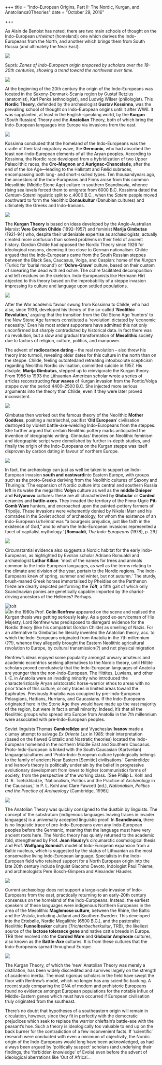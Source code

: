 +++
title = "Indo-European Origins, Part II: The Nordic, Kurgan, and Anatolianxa0Theories"
date = "October 29, 2016"

+++


As Alain de Benoist has noted, there are two main schools of thought on
the Indo-European *urheimat* (homeland): one which derives the
Indo-Europeans from the North, and another which brings them from South
Russia (and ultimately the Near East).

![](https://scontent-syd2-1.xx.fbcdn.net/t31.0-8/13227487_164703127261108_3762027708223922058_o.jpg)

Suprà: *Zones of Indo-European origin proposed by scholars over the
19–20th centuries, showing a trend toward the northwest over time.*



![](https://scontent-syd2-1.xx.fbcdn.net/v/t1.0-9/13151831_164703337261087_5949609775027415208_n.jpg?oh=c1716c88da68bdf760d419f7f819443c&oe=58A70BB0)

At the beginning of the 20th century the origin of the Indo-Europeans
was located in the Saxony-Denmark-Scania region by Gustaf Retzius
(anatomist), Karl Penka (ethnologist), and Ludwig Wilser (philologist).
This **Nordic Theory**, defended by the archæologist **Gustav
Kossinna**, was the prevailing school of thought on Indo-European
origins until it after WWII. It was supplanted, at least in the
English-speaking world, by the **Kurgan** (South Russian) Theory and the
**Anatolian** Theory, both of which bring the Indo-European languages
into Europe via invasions from the east.

![](https://scontent-syd2-1.xx.fbcdn.net/v/t1.0-9/13227139_164702107261210_6626194388437617241_n.jpg?oh=20a3c9b99eb3aa4d7daabad4ed21c118&oe=58A73977)

Kossinna concluded that the homeland of the Indo-Europeans was the
cradle of their last migratory wave, the **Germanic**, who had absorbed
the least non-Indo-European elements of all the Aryan peoples. According
to Kossinna, the Nordic race developed from a hybridization of two Upper
Palæolithic races, the **Cro-Magnon** and **Aurignac-Chancelade**, after
the end of the Ice Age—leading to the Hallstatt and Fælid subraces,
encompassing both long- and short-skulled types. Ten thousandyears ago,
the ancestors of the Indo-Europeans and Finns arose from this common
Mesolithic (Middle Stone Age) culture in southern Scandinavia, whence
rising sea levels forced them to emigrate from 6000 B.C. Kossinna dated
the *Centum-Satem*linguistic split to c.4000 B.C., when the *Satem*
people moved southward to form the Neolithic **Donaukultur** (Danubian
cultures) and ultimately the Greeks and Indo-Iranians.

![](https://scontent-syd2-1.xx.fbcdn.net/v/t1.0-9/13221497_164696330595121_7366509896768960140_n.jpg?oh=bd2819f1b0906134bd9d03f0dc6e7f42&oe=589D06B8)

The **Kurgan Theory** is based on ideas developed by the
Anglo-Australian Marxist **Vere Gordon Childe** (1892–1957) and feminist
**Marija Gimbutas** (1921–94) who, despite their undeniable expertise as
archæologists, actually created more confusion than solved problems in
their field of ancient history. Gordon Childe had opposed the Nordic
Theory since 1926 for ideological reasons, deeming it too close to
German nationalism. Childe argued that the Indo-Europeans came from the
South Russian steppes between the Black Sea, Caucasus, Volga, and
Caspian: home of the *Kurgan* (Turkic for ‘burial mound’) or
**‘Ochre-Grave’** culture, based on their custom of smearing the dead
with red ochre. The ochre facilitated decomposition and left residues on
the skeleton. Indo-Europeanists like Hermann Hirt objected to this
theory based on the improbability of a steppe invasion impressing its
culture and language upon settled populations.

![](https://scontent-syd2-1.xx.fbcdn.net/v/t1.0-9/13230081_164701670594587_6979097864793071601_n.jpg?oh=f2442d7dd895a25b117576b7a869a792&oe=58A47C77)

After the War academic favour swung from Kossinna to Childe, who had
also, since 1936, developed his theory of the so-called ‘**Neolithic
Revolution**,’ arguing that the transition from the Old Stone Age
‘hunters’ to the New Stone Age farmers constituted a ‘revolution’
dictated by ‘economic necessity.’ Even his most ardent supporters have
admitted this not only unconfirmed but sharply contradicted by
historical data. In fact there was no revolution, but a slow and gradual
transformation of **Mesolithic** society due to factors of religion,
culture, politics, and manpower.

The advent of **radiocarbon dating** – the real revolution – also threw
his theory into turmoil, revealing older dates for this culture in the
north than on the steppe. Childe, feeling outdatedand retreating
intoabsolute scepticism regarding Neolithic Nordic civilisation,
committed suicide in 1957. His disciple, **Marija Gimbutas**, stepped up
to reinvigorate the Kurgan theory. From 1956 to 1993 the
Lithuanian-American scholar wrote a series of articles reconstructing
**four waves** of Kurgan invasion from the Pontic/Volga steppe over the
period 4400–2500 B.C. She injected more serious arguments into the
theory than Childe, even if they were later proved inconsistent.

![](https://scontent-syd2-1.xx.fbcdn.net/v/t1.0-9/13164360_164698330594921_8152280608107716323_n.jpg?oh=1a0cab9a79728aee10a39583da051b8f&oe=588D5384)

Gimbutas then worked out the famous theory of the Neolithic **Mother
Goddess**, positing a matriarchal, pacifist ‘**Old European**’
civilisation destroyed by violent battle-axe-wielding Indo-Europeans
from the steppes. She further argued that certain Neolithic pottery
marks anticipated the invention of ideographic writing. Gimbutas’
theories on Neolithic feminism and ideographic script were demolished by
further in-depth studies, and finally the origin of the Indo-Europeans
on the Kurgan steppe was itself disproven by carbon dating in favour of
northern Europe.

![](https://scontent-syd2-1.xx.fbcdn.net/v/t1.0-9/13173810_164699293928158_6042365016938739103_n.jpg?oh=cc27a9ad63806ee8e7605dda982b8f82&oe=58915E1C)

In fact, the archæology can just as well be taken to support an
Indo-European invasion **south and** **eastward**into Eastern Europe,
with groups such as the proto-Greeks deriving from the Neolithic
cultures of Saxony and Thuringia: ‘The expansion of Nordic culture into
central and southern Russia left in its wake the megalithic **Volyn**
culture as well as the **middle Dnieper** and **Fatyanovo** cultures:
these are all characterized by **Globular** or **Corded** ceramics and
**battle-axes**. They invaded the territory of the Finno-Ugric
**Pit-Comb Ware** hunters, and encroached upon the painted-pottery
farmers of Tripolje. These invasions were vehemently denied by Nikolai
Marr and his comrades in the Soviet school of archæology, for whom the
existence of an Indo-European *Urheimat* was “a bourgeois prejudice,
just like faith in the existence of God,” and to whom the Indo-European
invasions represented a facet of capitalist mythology.’ \[**Romualdi**,
*The Indo-Europeans* (1978), p. 29\]

![](https://scontent-syd2-1.xx.fbcdn.net/v/t1.0-9/13177910_164704557260965_5376483923853338313_n.jpg?oh=1b9772f2b7a2fdc6c434a4b4e7de189e&oe=588E70B8)

Circumstantial evidence also suggests a Nordic habitat for the early
Indo-Europeans, as highlighted by Evolian scholar Adriano Romualdi and
archæologist **Lothar Kilian**: ‘most of the names for trees and animals
common to the Indo-European languages, as well as the terms relating to
the climate and division of the year, pertain to the Nordic regions. The
Indo-Europeans knew of spring, summer and winter, but not autumn.’ The
sturdy, brush-maned Greek horses immortalised by Pheidias on the
Parthenon frieze are clearly depicted performing the ***Tölt***, a fifth
gait of which only Scandinavian ponies are genetically capable: imported
by the chariot-driving ancestors of the Hellenes? Perhaps.

![tolt](https://aryaakasha.files.wordpress.com/2016/10/tlt.jpg?w=676)  
![](https://scontent-syd2-1.xx.fbcdn.net/v/t1.0-9/13165859_164699617261459_4535626752394414994_n.jpg?oh=6016e98f783e76da341c229cb2e42f60&oe=589383CF)In
the 1980s Prof. **Colin Renfrew** appeared on the scene and realised the
Kurgan thesis was getting seriously leaky. As a good ex-serviceman of
His Majesty, Lord Renfrew was predisposed to disregard evidence for the
Nordic theory (like his compatriot Gordon Childe) as smelling of Nazis.
For an alternative to Gimbutas he literally invented the Anatolian
theory, acc. to which the Indo-Europeans originated from Anatolia in the
7th millennium (??!), whence they allegedly brought the Eastern
Neolithic agricultural revolution to Europe, by cultural transmission(?)
and not physical migration.

Renfrew’s ideas enjoyed some popularity amongst unwary amateurs and
academic eccentrics seeking alternatives to the Nordic theory, until
Hittite scholars proved conclusively that the Indo-European languages of
Anatolia are younger than the non-Indo-European. The Hittites, Luwians,
and other I.-E. in Anatolia were an invading minority who introduced the
characteristically Aryan aristocratic horse-warrior ethos to areas with
no prior trace of this culture, or only traces in limited areas toward
the Euphrates. Previously Anatolia was occupied by pre-Indo-European
Pelasgians, Hattians, Hurrians, and Caucasians. If the Indo-Europeans
originated here in the Stone Age they would have made up the vast
majority of the region, but were in fact a small minority. Indeed, it’s
that all the Neolithic groups who spread into Europe from Anatolia in
the 7th millennium were associated with pre-Indo-European peoples.

Soviet linguists Thomas **Gamkrelidze** and Vyacheslav **Ivanov** made a
clumsy attempt to salvage *Ex Oriente Lux* in 1985: their interpretation
(based on the flawed Glottalic and Nostratic theories) located the
Indo-European homeland in the northern Middle East and Southern
Caucasus. Proto-Indo-European is linked with the South Caucasian
(Kartvelian) languages/cultures and ‘Proto-Indo-European culture
typologically belongs to the family of ancient Near Eastern \[Semitic\]
civilisations.’ Gamkrelidze and Ivanov’s theory is politically underlain
by the belief in progressive evolutionary development from lower to
higher (communistic) forms of society, from the perspective of the
working class. \[See Philip L. Kohl and G. R. Tsetskhladze,
‘Nationalism, Politics and the Practice of Archæology in the Caucasus,’
in P. L. Kohl and Clare Fawcett (ed.), *Nationalism, Politics and the
Practice of Archæology* (Cambridge, 1996)\]

![](https://scontent-syd2-1.xx.fbcdn.net/v/t1.0-9/13174105_164700557261365_1000219328848147413_n.jpg?oh=76b6c0a5d45fcc01db825f57f1779b72&oe=58A79EEF)

The Anatolian Theory was quickly consigned to the dustbin by linguists.
The concept of the substratum (indigenous languages leaving traces in
invader languages) is a universally accepted linguistic proof. In
**Scandinavia**, there is no linguistic trace of pre-Indo-Europeans even
any Indo-European peoples before the Germanic, meaning that the language
must have very ancient roots here. The Nordic theory has quietly
returned to the academic fold, strengthened by Prof. **Jean Haudry**’s
circumarctic cosmological thesis and Prof. **Wolfgang Schmid**’s model
of Indo-European expansion from a Baltic nucleus, which is suggested by
the status of Lithuanian as the most conservative living Indo-European
language. Specialists in the Indo-European field who retained support
for a North European origin into the late 20th century include linguist
Giacomo Devoto, Indologist Paul Thieme, and archæologists Pere
Bosch-Gimpera and Alexander Häusler.

![](https://scontent-syd2-1.xx.fbcdn.net/v/t1.0-9/13221660_164697273928360_4218133887266549738_n.jpg?oh=583933ce596cfc964017234bb12130d9&oe=58926237)

Current archæology does not support a large-scale invasion of
Indo-Europeans from the east, practically returning to an early-20th
century consensus on the homeland of the Indo-Europeans. Instead, the
earliest speakers of these languages were indigenous Northern Europeans
in the area of the Mesolithic **Maglemose culture**, between the Rhine,
the Baltic and the Vistula, including Jutland and Southern Sweden. This
developed into the Ertebølle, Nordic Megalithic (6500 B.C.), and the
pastoralist Neolithic **Funnelbeaker** culture (*Trichterbecherkultur*,
TRB), the likeliest source of the **lactose tolerance gene** and native
cattle breeds in Europe. TRB then evolved into the **Corded Ware** and
**Globular Amphoræ** cultures, also known as the **Battle-Axe**
cultures. It is from these cultures that the Indo-Europeans spread
throughout Europe.

![](https://scontent-syd2-1.xx.fbcdn.net/v/t1.0-9/13227020_164702507261170_6542976580528876570_n.jpg?oh=f844432af5e44fefd607a4114db44be5&oe=588E0B17)

The Kurgan Theory, of which the ‘new’ Anatolian Theory was merely a
distillation, has been widely discredited and survives largely on the
strength of academic inertia. The most rigorous scholars in the field
have swept the floor with Renfrew’s model, which no longer has any
scientific backing. A recent study comparing the DNA of modern and
prehistoric Europeans found no evidence amongst European populations for
the notable influx of Middle-Eastern genes which must have occurred if
European civilisation truly originated from the southeast.

There’s no doubt that hypotheses of a southeastern origin will remain in
circulation, however, since they fit in perfectly with the democratic
prejudices which seek to replace the warrior chieftain’s battle-axe with
the peasant’s hoe. Such a theory is ideologically too valuable to end up
on the back burner for the contradiction of a few inconvenient facts. If
‘scientific’ research were conducted with even a minimum of objectivity,
the Nordic origin of the Indo-Europeans would long have been
acknowledged, as had always been argued by ‘politically suspect’
scholars (and underlying their findings, the ‘forbidden knowledge’ of
Evola) even before the advent of ideological aberrations like ‘Out of
Africa’…

